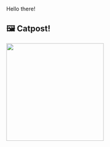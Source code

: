 Hello there!



## 🖼️ Catpost!

<sub>
    <img src="https://cdn2.thecatapi.com/images/9cykTBfT0.jpg" height="256">
</sub>

